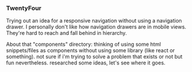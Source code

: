 ### TwentyFour

Trying out an idea for a responsive navigation without using a navigation drawer. I personally don't like how navigation drawers are in mobile views. They're hard to reach and fall behind in hierarchy. 

About that "components" directory: thinking of using some html snippets/files as components without using some library (like react or something). not sure if i'm trying to solve a problem that exists or not but fun nevertheless. researched some ideas, let's see where it goes. 

